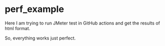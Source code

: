 # perf_example
Here I am trying to run JMeter test in GitHub actions and get the results of html format.

So, everything works just perfect.
